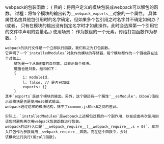 webpack的包装函数：
	{
		目的：将用户定义的模块包装成webpack可以解包的函数。
		过程：将每个模块的输出转为`__webpack_exports__`对象的一个属性。
			 具体属性名由其他包引用时的名字确定，但如果多个包引用之时名字并不确定如何办？(或者，
			 只有在模块的输出没有指定名字时才如此操作。此时会选择第一个引用它的文件中声明的变量名。)
		使用场景： 作为数组的一个元素，传给打包函数作为参数。
	}

	webpack的执行文件是一个立即执行函数，我们称之为打包函数。
	它声明了一个`installedModules`对象作为模块的存储器，每个模块都作为一个键被存在这个对象上。
		键名是一个从0递增的自然数，以表示每个模块。
		键值也是对象，结构如下：
		{
			i: moduleId,
			l: false, // 是否已加载
			exports: {}
		}
	其中`exports`是这个模块的输出。另外，这个键还有一个属性'__esModule'，以bool值指示该模块是否是使用es6模式输出。
	webpack通过这样的模块结构，抹平了common.js和es6之间的差异。

	实际上，`installedModules`是webpack上述解包过程的一个副作用，以在后面再次使用到该包时避免再次用webpack包装函数进行包装。
	webpack的运行入口是`__webpack_require__(__webpack_require__.s = 0)`。即将入口包作为参数调用__webpack_require__函数。而在这个函数中，会对
	该模块进行执行(用call函数)。